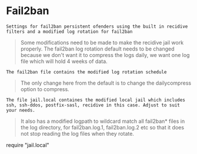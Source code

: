 # Fail2ban
`Settings for fail2ban persistent ofenders using the built in recidive filters and a modified log rotation for fail2ban`

>Some modifications need to be made to make the recidive jail work properly. The fail2ban log rotation default needs to be changed because we don't want it to compress the logs daily, we want one log file which will hold 4 weeks of data.

`The fail2ban file contains the modified log rotation schedule`

>The only change here from the default is to change the dailycompress option to compress.

`The file jail.local containes the modified local jail which includes ssh, ssh-ddos, postfix-sasl, recidive in this case. Adjust to suit your needs.`

>It also has a modified logpath to wildcard match all fail2ban* files in the log directory, for fail2ban.log.1, fail2ban.log.2 etc so that it does not stop reading the log files when they rotate.

require "jail.local"
